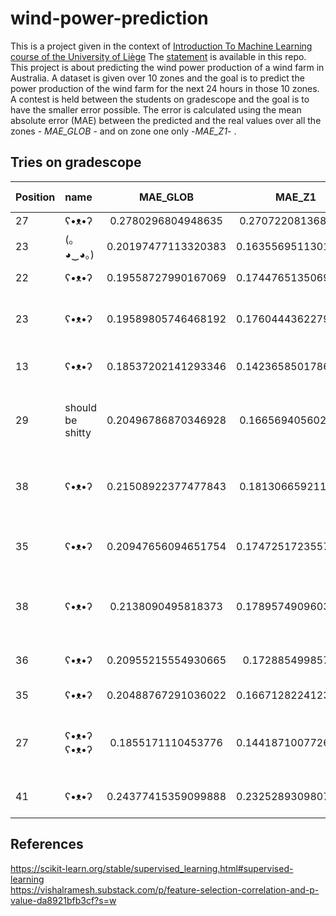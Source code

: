 # wind-power-prediction

This is a project given in the context of [Introduction To Machine Learning course of the University of Liège](https://www.programmes.uliege.be/cocoon/20222023/cours/ELEN0062-1.html) The [statement](https://github.com/Ad-Vi/wind-power-prediction/blob/main/statement.md) is available in this repo.  
This project is about predicting the wind power production of a wind farm in Australia. A dataset is given over 10 zones and the goal is to predict the power production of the wind farm for the next 24 hours in those 10 zones.  
A contest is held between the students on gradescope and the goal is to have the smaller error possible. The error is calculated using the mean absolute error (MAE) between the predicted and the real values over all the zones - *MAE_GLOB* - and on zone one only -*MAE_Z1*- .

## Tries on gradescope

| Position |     name      |     MAE_GLOB         |      MAE_Z1          |   method                      | calculation time (s)| Expected error (%)|
|:---------|:--------------|:--------------------:|:--------------------:|:--------------------------:|--------------------:|------------------:|
|    27    |    ʕ•ᴥ•ʔ      | 0.2780296804948635   | 0.2707220813681427   |  mean                        | | |
|   23     | (｡◕‿◕｡)       | 0.20197477113320383  |0.16355695113016427   |  kNN with k=10               | | |
|22        | ʕ•ᴥ•ʔ         | 0.19558727990167069   |0.17447651350699664  |  kNN with k = 100            | | |
|23        | ʕ•ᴥ•ʔ         | 0.19589805746468192   |0.17604443622797977  |  10 bagging kNN with k = 100 | | |
|13        | ʕ•ᴥ•ʔ         | 0.18537202141293346   |0.14236585017869863  |  Random forest 100 trees     | 169.53| |
|29        | should be shitty| 0.20496786870346928 | 0.1665694056025948 | RF, 100 trees, with univariate Feature extraction | 85.498 | |
| 38 | ʕ•ᴥ•ʔ | 0.21508922377477843 | 0.1813066592111945 | RF, 100 trees, test 10%, correlation FE | 46.8149 |5.247 |
| 35 | ʕ•ᴥ•ʔ | 0.20947656094651754 | 0.17472517235573073 | RF, 100 trees, correlation FE | 49.909 | |
|38 | ʕ•ᴥ•ʔ |0.2138090495818373 | 0.17895749096035105 | RF, 500 trees, test 10%, correlation FE | 244.576 | 5.1641 |
|36 | ʕ•ᴥ•ʔ | 0.20955215554930665 | 0.172885499857228 |RF, 500 trees, test 10% | 346.45 | 5.15 |
|35 | ʕ•ᴥ•ʔ | 0.20488767291036022 | 0.16671282241238644 | RF, 500 trees | 404.994 | |
|27 |ʕ•ᴥ•ʔ ʕ•ᴥ•ʔ|0.1855171110453776|0.14418710077268204 | RF, 500 trees regressor on all zones |  704.69 | |
|41|ʕ•ᴥ•ʔ|0.24377415359099888|0.23252893098076502| epsSVR, rbf kernel, test 10% | 1015.973 |  7.753 |

## References
<https://scikit-learn.org/stable/supervised_learning.html#supervised-learning>  
<https://vishalramesh.substack.com/p/feature-selection-correlation-and-p-value-da8921bfb3cf?s=w>
